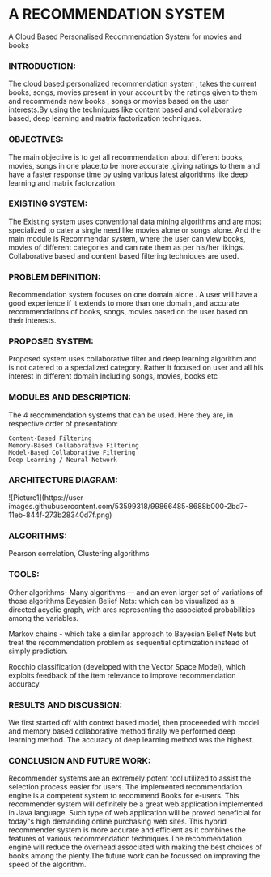 # A RECOMMENDATION SYSTEM
A Cloud Based Personalised Recommendation System for movies and books

<h3> INTRODUCTION: </h3>

The cloud based personalized recommendation system , takes the current books, songs, movies present in your account by the ratings given to them and recommends new books , songs or movies based on the user interests.By using the techniques like content based and collaborative based, deep learning and matrix factorization techniques.

<h3> OBJECTIVES: </h3>

The main objective is to get all recommendation about different books, movies, songs in one place,to be more accurate  ,giving ratings to them and have a faster response time by using various latest algorithms like deep learning and matrix factorzation. 

<h3> EXISTING SYSTEM: </h3>

The Existing system uses conventional data mining algorithms and are most specialized to cater a single need like movies alone or songs alone. And the main module is Recommendar system, where the user can view books, movies of different categories and can rate them as per his/her likings. Collaborative based and content based filtering techniques are used.

<h3> PROBLEM DEFINITION: </h3>

Recommendation system focuses on one domain alone . A user will have a good experience if it extends to more than one domain ,and  accurate recommendations   of books, songs, movies based on the user based on their interests.

<h3> PROPOSED SYSTEM: </h3>

Proposed system uses collaborative filter and deep learning algorithm and is not catered to a specialized category. Rather it focused on user and all his interest in different domain including songs, movies, books etc

<h3> MODULES AND DESCRIPTION: </h3>

 The 4 recommendation systems that can be used. Here they are, in respective order of presentation:

    Content-Based Filtering
    Memory-Based Collaborative Filtering
    Model-Based Collaborative Filtering
    Deep Learning / Neural Network
    
<h3> ARCHITECTURE DIAGRAM: </h3>
![Picture1](https://user-images.githubusercontent.com/53599318/99866485-8688b000-2bd7-11eb-844f-273b28340d7f.png)

<h3> ALGORITHMS: </h3>

   Pearson correlation,
   Clustering algorithms
   
 <h3>  TOOLS: </h3>
   
Other algorithms- Many algorithms — and an even larger set of variations of those algorithms
Bayesian Belief Nets:
which can be visualized as a directed acyclic graph, with arcs representing the associated probabilities among the variables.

Markov chains -  which take a similar approach to Bayesian Belief Nets but treat the recommendation problem as sequential optimization instead of simply prediction.

Rocchio classification (developed with the Vector Space Model), which exploits feedback of the item relevance to improve recommendation accuracy.   
        
<h3> RESULTS AND DISCUSSION: </h3>

We first started off with context based model, then proceeeded with model and memory based collaborative method finally we performed deep learning method. The accuracy of deep learning method was the highest.

<h3> CONCLUSION AND FUTURE WORK: </h3>

Recommender systems are an extremely potent tool utilized to assist the selection process easier for users. The implemented  recommendation engine is a competent system to recommend Books for e-users. This recommender system will definitely be a great web application implemented in Java language. Such type of web application will be proved beneficial for today‟s high demanding online purchasing web sites. This hybrid recommender system is more accurate and efficient as it combines the features of various recommendation techniques.The recommendation engine will reduce the overhead associated with making the best choices of books among the plenty.The future work can be focussed on improving the speed of the algorithm.

    
    












